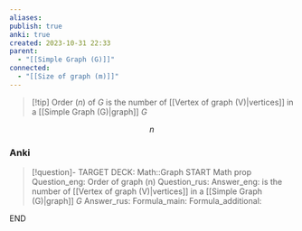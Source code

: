 ```yaml
---
aliases: 
publish: true
anki: true
created: 2023-10-31 22:33
parent:
  - "[[Simple Graph (G)]]"
connected:
  - "[[Size of graph (m)]]"
---
```


> [!tip] Order ($n$) of $G$
> is the number of [[Vertex of graph (V)|vertices]] in a [[Simple Graph (G)|graph]] $G$

$$n$$

### Anki
> [!question]-
TARGET DECK: Math::Graph
START
Math prop
Question_eng: Order of graph (n)
Question_rus: 
Answer_eng: is the number of [[Vertex of graph (V)|vertices]] in a [[Simple Graph (G)|graph]] $G$
Answer_rus: 
Formula_main: 
Formula_additional:
<!--ID: 1699164654357-->
END











